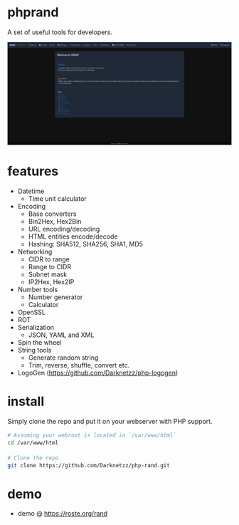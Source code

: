 # phprand

A set of useful tools for developers.

![Rand](images/image.png)

# features
* Datetime
  * Time unit calculator
* Encoding
  * Base converters
  * Bin2Hex, Hex2Bin
  * URL encoding/decoding
  * HTML entities encode/decode
  * Hashing: SHA512, SHA256, SHA1, MD5
* Networking
  * CIDR to range
  * Range to CIDR
  * Subnet mask
  * IP2Hex, Hex2IP
* Number tools
  * Number generator
  * Calculator
* OpenSSL
* ROT
* Serialization
  * JSON, YAML and XML
* Spin the wheel
* String tools
  * Generate random string
  * Trim, reverse, shuffle, convert etc.
* LogoGen (https://github.com/Darknetzz/php-logogen)

# install
Simply clone the repo and put it on your webserver with PHP support.

```bash
# Assuming your webroot is located in `/var/www/html`
cd /var/www/html

# Clone the repo
git clone https://github.com/Darknetzz/php-rand.git
```

# demo
* demo @ https://roste.org/rand
